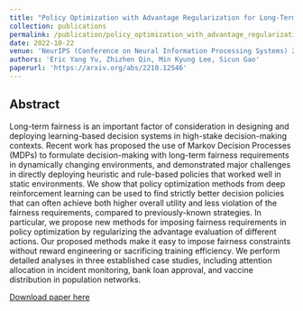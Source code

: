 ```yaml
---
title: "Policy Optimization with Advantage Regularization for Long-Term Fairness in Decision Systems"
collection: publications
permalink: /publication/policy_optimization_with_advantage_regularization_for_long_term_fairness_in_decision_systems
date: 2022-10-22
venue: 'NeurIPS (Conference on Neural Information Processing Systems) 2022'
authors: 'Eric Yang Yu, Zhizhen Qin, Min Kyung Lee, Sicun Gao'
paperurl: 'https://arxiv.org/abs/2210.12546'
---
```

Abstract
---
Long-term fairness is an important factor of consideration in designing and deploying learning-based decision systems in high-stake decision-making contexts. Recent work has proposed the use of Markov Decision Processes (MDPs) to formulate decision-making with long-term fairness requirements in dynamically changing environments, and demonstrated major challenges in directly deploying heuristic and rule-based policies that worked well in static environments. We show that policy optimization methods from deep reinforcement learning can be used to find strictly better decision policies that can often achieve both higher overall utility and less violation of the fairness requirements, compared to previously-known strategies. In particular, we propose new methods for imposing fairness requirements in policy optimization by regularizing the advantage evaluation of different actions. Our proposed methods make it easy to impose fairness constraints without reward engineering or sacrificing training efficiency. We perform detailed analyses in three established case studies, including attention allocation in incident monitoring, bank loan approval, and vaccine distribution in population networks.

[Download paper here](https://arxiv.org/abs/2210.12546)

